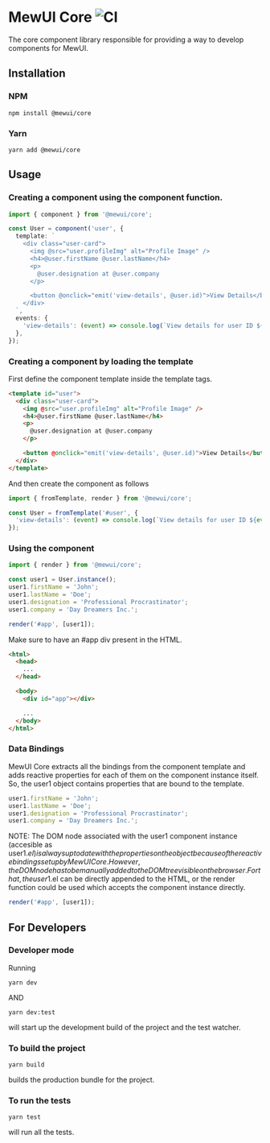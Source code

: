 # MewUI Core ![CI](https://github.com/mewui/core/workflows/CI/badge.svg)

The core component library responsible for providing a way to develop components for MewUI.

## Installation

### NPM

```shell
npm install @mewui/core
```

### Yarn

```shell
yarn add @mewui/core
```

## Usage

### Creating a component using the component function.

```typescript
import { component } from '@mewui/core';

const User = component('user', {
  template: `
    <div class="user-card">
      <img @src="user.profileImg" alt="Profile Image" />
      <h4>@user.firstName @user.lastName</h4>
      <p>
        @user.designation at @user.company
      </p>

      <button @onclick="emit('view-details', @user.id)">View Details</button>
    </div>
  `,
  events: {
    'view-details': (event) => console.log(`View details for user ID ${event.detail}`),
  },
});
```

### Creating a component by loading the template

First define the component template inside the template tags.

```html
<template id="user">
  <div class="user-card">
    <img @src="user.profileImg" alt="Profile Image" />
    <h4>@user.firstName @user.lastName</h4>
    <p>
      @user.designation at @user.company
    </p>

    <button @onclick="emit('view-details', @user.id)">View Details</button>
  </div>
</template>
```

And then create the component as follows

```typescript
import { fromTemplate, render } from '@mewui/core';

const User = fromTemplate('#user', {
  'view-details': (event) => console.log(`View details for user ID ${event.detail}`),
});
```

### Using the component

```typescript
import { render } from '@mewui/core';

const user1 = User.instance();
user1.firstName = 'John';
user1.lastName = 'Doe';
user1.designation = 'Professional Procrastinator';
user1.company = 'Day Dreamers Inc.';

render('#app', [user1]);
```

Make sure to have an #app div present in the HTML.

```html
<html>
  <head>
    ...
  </head>

  <body>
    <div id="app"></div>

    ...
  </body>
</html>
```

### Data Bindings

MewUI Core extracts all the bindings from the component template and adds reactive properties for each of them on the component instance itself. So, the user1 object contains properties that are bound to the template.

```typescript
user1.firstName = 'John';
user1.lastName = 'Doe';
user1.designation = 'Professional Procrastinator';
user1.company = 'Day Dreamers Inc.';
```

NOTE: The DOM node associated with the user1 component instance (accesible as user1.$el) is always up to date with the properties on the object because of the reactive bindings setup by MewUI Core. However, the DOM node has to be manually added to the DOM tree visible on the browser. For that, the user1.$el can be directly appended to the HTML, or the render function could be used which accepts the component instance directly.

```typescript
render('#app', [user1]);
```

## For Developers

### Developer mode

Running

```shell
yarn dev
```

AND

```shell
yarn dev:test
```

will start up the development build of the project and the test watcher.

### To build the project

```shell
yarn build
```

builds the production bundle for the project.

### To run the tests

```shell
yarn test
```

will run all the tests.
